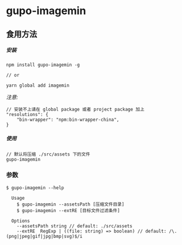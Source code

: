 # gupo-imagemin

## 食用方法

##### 安装

```
npm install gupo-imagemin -g

// or

yarn global add imagemin
```

*注意:*
```
// 安装不上请在 global package 或者 project package 加上
"resolutions": {
    "bin-wrapper": "npm:bin-wrapper-china",
}
```

##### 使用

```
// 默认将压缩 ./src/assets 下的文件
gupo-imagemin
```

### 参数

```
$ gupo-imagemin --help

  Usage
    $ gupo-imagemin --assetsPath [压缩文件目录]
    $ gupo-imagemin --extRE [目标文件过滤条件]

  Options
    --assetsPath string // default: ./src/assets
    --extRE  RegExp | ((file: string) => boolean) // default: /\.(png|jpeg|gif|jpg|bmp|svg)$/i
```

